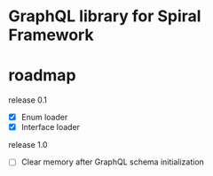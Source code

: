 # GraphQL library for Spiral Framework



# roadmap

release 0.1

- [x] Enum loader
- [x] Interface loader

release 1.0
- [ ] Clear memory after GraphQL schema initialization
